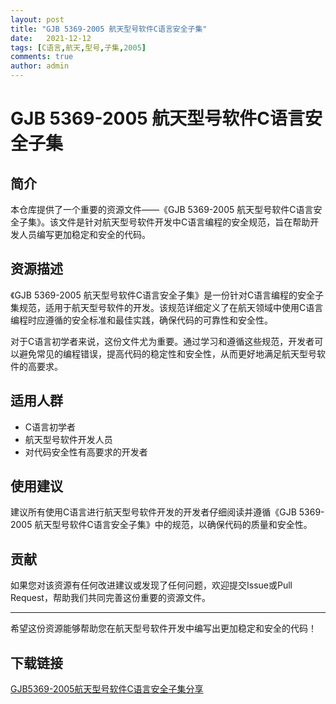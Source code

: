 ```yaml
---
layout: post
title: "GJB 5369-2005 航天型号软件C语言安全子集"
date:   2021-12-12
tags: [C语言,航天,型号,子集,2005]
comments: true
author: admin
---
```

# GJB 5369-2005 航天型号软件C语言安全子集

## 简介

本仓库提供了一个重要的资源文件——《GJB 5369-2005 航天型号软件C语言安全子集》。该文件是针对航天型号软件开发中C语言编程的安全规范，旨在帮助开发人员编写更加稳定和安全的代码。

## 资源描述

《GJB 5369-2005 航天型号软件C语言安全子集》是一份针对C语言编程的安全子集规范，适用于航天型号软件的开发。该规范详细定义了在航天领域中使用C语言编程时应遵循的安全标准和最佳实践，确保代码的可靠性和安全性。

对于C语言初学者来说，这份文件尤为重要。通过学习和遵循这些规范，开发者可以避免常见的编程错误，提高代码的稳定性和安全性，从而更好地满足航天型号软件的高要求。

## 适用人群

- C语言初学者
- 航天型号软件开发人员
- 对代码安全性有高要求的开发者

## 使用建议

建议所有使用C语言进行航天型号软件开发的开发者仔细阅读并遵循《GJB 5369-2005 航天型号软件C语言安全子集》中的规范，以确保代码的质量和安全性。

## 贡献

如果您对该资源有任何改进建议或发现了任何问题，欢迎提交Issue或Pull Request，帮助我们共同完善这份重要的资源文件。

---

希望这份资源能够帮助您在航天型号软件开发中编写出更加稳定和安全的代码！

## 下载链接

[GJB5369-2005航天型号软件C语言安全子集分享](https://pan.quark.cn/s/c66ec9f6d133)